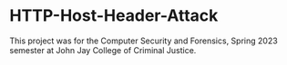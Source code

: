 # HTTP-Host-Header-Attack
This project was for the Computer Security and Forensics, Spring 2023 semester at John Jay College of Criminal Justice.
